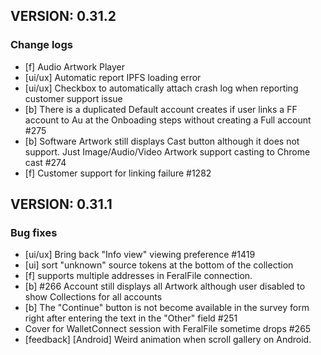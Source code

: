 ## VERSION: 0.31.2

### Change logs
- [f] Audio Artwork Player
- [ui/ux] Automatic report IPFS loading error
- [ui/ux] Checkbox to automatically attach crash log when reporting customer support issue
- [b] There is a duplicated Default account creates if user links a FF account to Au at the Onboading steps without creating a Full account #275
- [b] Software Artwork still displays Cast button although it does not support. Just Image/Audio/Video Artwork support casting to Chrome cast #274
- [f] Customer support for linking failure #1282



## VERSION: 0.31.1

### Bug fixes
- [ui/ux] Bring back "Info view" viewing preference #1419
- [ui] sort "unknown" source tokens at the bottom of the collection
- [f] supports multiple addresses in FeralFile connection.
- [b] #266 Account still displays all Artwork although user disabled to show Collections for all accounts
- [b] The "Continue" button is not become available in the survey form right after entering the text in the "Other" field #251
- Cover for WalletConnect session with FeralFile sometime drops #265
- [feedback] [Android] Weird animation when scroll gallery on Android.
